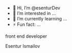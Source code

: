 - 👋 Hi, I’m @esenturDev
- 👀 I’m interested in ...
- 🌱 I’m currently learning ...
- ⚡ Fun fact: ...


front end developer


Esentur Ismailov
<!---
esenturDev/esenturDev is a ✨ special ✨ repository because its `README.md` (this file) appears on your GitHub profile.
You can click the Preview link to take a look at your changes.
--->
